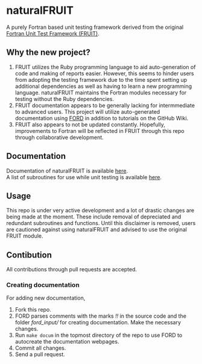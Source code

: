 # naturalFRUIT
A purely Fortran based unit testing framework derived from the original [Fortran Unit Test Framework (FRUIT)](https://sourceforge.net/projects/fortranxunit/).

## Why the new project?
1. FRUIT utilizes the Ruby programming language to aid auto-generation of code and making of reports easier. However, this seems to hinder users from adopting the testing framework due to the time spent setting up additional dependencies as well as having to learn a new programming language. naturalFRUIT maintains the Fortran modules necessary for testing without the Ruby dependencies.
2. FRUIT documentation appears to be generally lacking for intermmediate to advanced users. This project will utilize auto-generated documentation using [FORD](https://github.com/Fortran-FOSS-Programmers/ford) in addition to tutorials on the GitHub Wiki.  
3. FRUIT also appears to not be updated constantly. Hopefully, improvements to Fortran will be reflected in FRUIT through this repo through collaborative development.

## Documentation
Documentation of naturalFRUIT is available [here](https://cibinjoseph.github.io/naturalFRUIT/page/index.html).   
A list of subroutines for use while unit testing is available [here](https://cibinjoseph.github.io/naturalFRUIT/lists/procedures.html).

## Usage
This repo is under very active development and a lot of drastic changes are being made at the moment. These include removal of depreciated and redundant subroutines and functions. Until this disclaimer is removed, users are cautioned against using naturalFRUIT and advised to use the original FRUIT module.

## Contibution
All contributions through pull requests are accepted.  

### Creating documentation
For adding new documentation,
1. Fork this repo.
2. FORD parses comments with the marks *!!* in the source code and the folder *ford_input/* for creating documentation. Make the necessary changes.
4. Run `make docum` in the topmost directory of the repo to use FORD to autocreate the documentation webpages.
5. Commit all changes.
6. Send a pull request.
